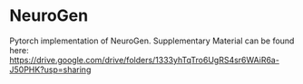 # NeuroGen
Pytorch implementation of NeuroGen.
Supplementary Material can be found here: https://drive.google.com/drive/folders/1333yhTqTro6UgRS4sr6WAiR6a-J50PHK?usp=sharing 
